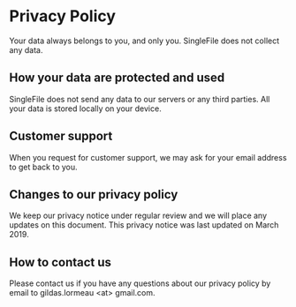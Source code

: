 # Privacy Policy
Your data always belongs to you, and only you. SingleFile does not collect any data.

## How your data are protected and used
SingleFile does not send any data to our servers or any third parties. All your data is stored locally on your device.

## Customer support
When you request for customer support, we may ask for your email address to get back to you.

## Changes to our privacy policy
We keep our privacy notice under regular review and we will place any updates on this document. This privacy notice was last updated on March 2019.

## How to contact us
Please contact us if you have any questions about our privacy policy by email to gildas.lormeau &lt;at&gt; gmail.com.
